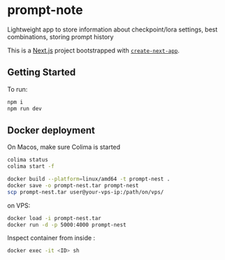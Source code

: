 # prompt-note
Lightweight app to store information about checkpoint/lora settings, best combinations, storing prompt history

This is a [Next.js](https://nextjs.org) project bootstrapped with [`create-next-app`](https://github.com/vercel/next.js/tree/canary/packages/create-next-app).

## Getting Started

To run:

```bash
npm i
npm run dev
```
## Docker deployment

On Macos, make sure Colima is started

```bash
colima status
colima start -f
```

```bash
docker build --platform=linux/amd64 -t prompt-nest .
docker save -o prompt-nest.tar prompt-nest
scp prompt-nest.tar user@your-vps-ip:/path/on/vps/
```

on VPS:
```bash
docker load -i prompt-nest.tar
docker run -d -p 5000:4000 prompt-nest
```

Inspect container from inside :
```bash
docker exec -it <ID> sh
```